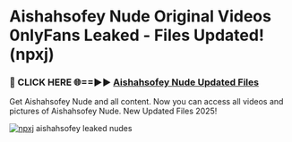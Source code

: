 # Aishahsofey Nude Original Videos 0nlyFans Leaked - Files Updated! (npxj)

<h3>🔴 CLICK HERE 🌐==►► <a href="https://tinyurl.com/5h6xmrr3" rel="nofollow">Aishahsofey Nude Updated Files</a></h3>

Get Aishahsofey Nude and all content. Now you can access all videos and pictures of Aishahsofey Nude. New Updated Files 2025!

[![npxj](https://i.imgur.com/KVD873Z.gif)](https://tinyurl.com/5h6xmrr3)
aishahsofey leaked nudes